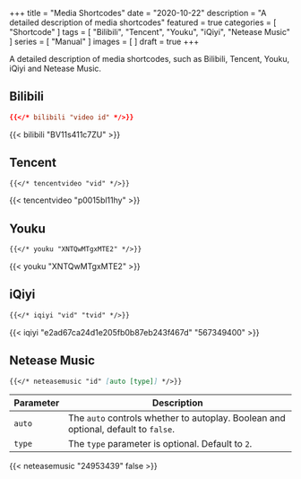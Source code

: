 +++
title = "Media Shortcodes"
date = "2020-10-22"
description = "A detailed description of media shortcodes"
featured = true
categories = [
  "Shortcode"
]
tags = [
  "Bilibili",
  "Tencent",
  "Youku",
  "iQiyi",
  "Netease Music"
]
series = [
  "Manual"
]
images = [
]
draft = true
+++

A detailed description of media shortcodes, such as Bilibili, Tencent, Youku, iQiyi and Netease Music.
<!--more-->

## Bilibili

```toml
{{</* bilibili "video id" */>}}
```

{{< bilibili "BV11s411c7ZU" >}}

## Tencent

```markdown
{{</* tencentvideo "vid" */>}}
```

{{< tencentvideo "p0015bl11hy" >}}

## Youku

```markdown
{{</* youku "XNTQwMTgxMTE2" */>}}
```

{{< youku "XNTQwMTgxMTE2" >}}

## iQiyi

```markdown
{{</* iqiyi "vid" "tvid" */>}}
```

{{< iqiyi "e2ad67ca24d1e205fb0b87eb243f467d" "567349400" >}}

## Netease Music

```markdown
{{</* neteasemusic "id" [auto [type]] */>}}
```

| Parameter | Description |
|---|---|
| `auto` | The `auto` controls whether to autoplay. Boolean and optional, default to `false`.
| `type` | The `type` parameter is optional. Default to `2`.

{{< neteasemusic "24953439" false >}}
